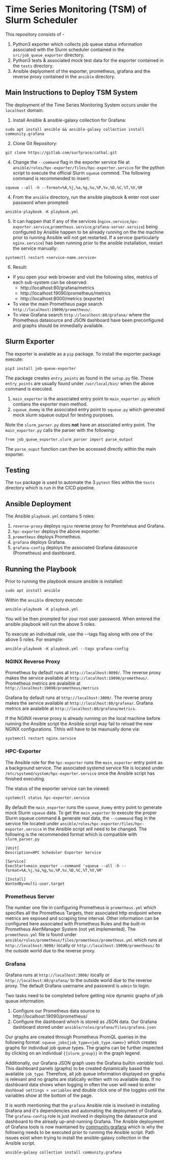 # Time Series Monitoring (TSM) of Slurm Scheduler
This repository consists of -
1. Python3 exporter which collects job queue status information associated with the Slurm scheduler contained in the `src/job_queue_exporter` directory.
2. Python3 tests & associated mock test data for the exporter contained in the `tests` directory.
3. Ansible deplyoment of the exporter, prometheus, grafana and the reverse proxy contained in the `ansible` directory.

## Main Instructions to Deploy TSM System
The deployment of the Time Series Monitoring System occurs under the `localhost` domain.
1. Install Ansible & ansible-galaxy collection for Grafana:
```
sudo apt install ansible && ansible-galaxy collection install community.grafana
```
2. Clone Git Repository:
```
git clone https://gitlab.com/surfprace/cathal.git
```
4. Change the `--command` flag in the exporter service file at `ansible/roles/hpc-exporter/files/hpc-exporter.service` for the python script to execute the official Slurm `squeue` commnd. The following command is recommended to insert:
```
squeue --all -h --format=%A,%j,%a,%g,%u,%P,%v,%D,%C,%T,%V,%M
```
4. From the `ansible` directory, run the ansible playbook & enter root user password when prompted:
```
ansible-playbook -K playbook.yml
```
5. It can happen that if any of the services (`nginx.service`,`hpc-exporter.service`,`prometheus.service`,`grafana-server.service`) being configured by Ansible happen to be already running on the the machine prior to running Ansible will not get restarted. If a service (particularly `nginx.service`) has been running prior to the ansible installation, restart the service manually:
```
systemctl restart <service-name.service>
```
6. Result:
* If you open your web browser and visit the following sites, metrics of each sub-system can be observed:
    * http://localhost:80/grafana/metrics
    * http://localhost:19090/prometheus/metrics
    * http://localhost:8000/metrics (exporter)
* To view the main Prometheus page search `http://localhost:19090/prometheus/`.
* To view Grafana search `http://localhost:80/grafana/` where the Prometheus datasource and JSON dashboard have been preconfigured and graphs should be immediatly available.

## Slurm Exporter
The exporter is avalable as a `pip` package. To install the exporter package execute: 
```
pip3 install job-queue-exporter
```

The package creates `entry_points` as found in the `setup.py` file. These `entry_points` are usually found under `/usr/local/bin/` when the above command is executed.

1. `main_exporter` is the associated entry point to  `main_exporter.py` which contians the exporter main method.
2. `squeue_dummy` is the associated entry point to `squeue.py` which generated mock slurm squeue output for testing purposes.

Note the `slurm_parser.py` does **not** have an associated entry point. The `main_exporter.py` calls the parser with the following:
```
from job_queue_exporter.slurm_parser import parse_output
```
The `parse_ouput` function can then be accessed directly within the main exporter.

## Testing
The `tox` package is used to automate the 3 `pytest` files within the `tests` directory which is run in the CICD pipeline.

## Ansible Deployment
The Ansible `playbook.yml` contains 5 roles:
1. `reverse-proxy` deploys `nginx` reverse proxy for Promteheus and Grafana.
2. `hpc-exporter` deploys the above exporter.
3. `prometheus` deploys Prometheus.
4. `grafana` deploys Grafana.
5. `grafana-config` deploys the associated Grafana datasource (Prometheus) and dashboard.

## Running the Playbook
Prior to running the playbook ensure ansible is installed:
```
sudo apt install ansible
```
Within the `ansible` directory execute:
```
ansible-playbook -K playbook.yml
```
You will be then prompted for your root user password. When entered the ansible playbook will run the above 5 roles.

To execute an individual role, use the --tags flag along with one of the above 5 roles. For example:
```
ansible-playbook -K playbook.yml --tags grafana-config
```
### NGINX Reverse Proxy
Prometheus by default runs at `http://localhost:9090/`. The reverse proxy makes the service available at `http://localhost:19090/prometheus/`. Prometheus metrics are avalaible at `http://localhost:19090/prometheus/metrics`

Grafana by default runs at `http://localhost:3000/`. The reverse proxy makes the service available at `http://localhost:80/grafana/`. Grafana metrics are avalaible at `http://localhost:80/grafana/metrics`.

If the NGINX reverse proxy is already running on the local machine before running the Ansible script the Ansible script may fail to reload the new NGINX configurations. Thhis will have to be maunually done via:
```
systemctl restart nginx.service
```

### HPC-Exporter
The Ansible role for the `hpc-exporter` runs the `main_exporter` entry point as a background service. The associated systemd service file is located under `/etc/systemd/system/hpc-exporter.service` once the Ansible script has finished executing.

The status of the exporter service can be viewed:
```
systemctl status hpc-exporter.service
```

By default the `main_exporter` runs the `squeue_dummy` entry point to generate mock Slurm `squeue` data.
To get the `main_exporter` to execute the proper Slurm squeue command & generate real data, the `--commmand` flag in the service file located under `ansible/roles/hpc-exporter/files/hpc-exporter.service` in the Ansible script will need to be changed. The following is the recommended format which is compatible with `slurm_parser.py`
```
[Unit]
Description=HPC Scheduler Exporter Service

[Service]
ExecStart=main_exporter --command 'squeue --all -h --format=%A,%j,%a,%g,%u,%P,%v,%D,%C,%T,%V,%M'

[Install]
WantedBy=multi-user.target
```

### Prometheus Server
The number one file in configuring Prometheus is `prometheus.yml` which specifies all the Prometheus Targets, their associated http endpoint where metrics are exposed and scraping time interval. Other information can be configured here associated with Prometheus Rules and the built-in Prometheus AlertManager System (not yet implemented). The `prometheus.yml` file is found under `ansible/roles/prometheus/files/prometheus/prometheus.yml` which runs at `http://localhost:9090/` locally or `http://localhost:19090/prometheus/` to the outside world due to the reverse proxy.

### Grafana
Grafana runs at `http://localhost:3000/` locally or `http://localhost:80/grafana/` to the outside world due to the reverse proxy. The default Grafana username and password is `admin` to login.

Two tasks need to be completed before getting nice dynamic graphs of job queue information.
1. Configure our Prometheus data source to http://localhost:19090/prometheus/
2. Configure the dashboard which is stored as JSON data. Our Grafana dashboard stored under `ansible/roles/grafana/files/grafana.json`

Our graphs are created through Prometheus PromQL queries in the following format: `squeue_jobs{job_type=<job_type.name>}` which creates graphs for individual job queue types. The graphs can be further inspected by clicking on an individual `{{slurm_group}}` in the graph legend.

Additionally, our Grafana JSON graph uses the Grafana builtin *variable* tool. This dashboard panels (graphs) to be created dynamically based the available `job_type`. Therefore, all job queue information displayed on graphs is relevant and no graphs are statically written with no available data. If no dashboard data shows when logging in often the user will need to enter `dashboad settings > variables` and double click one of the toggles until the variables show at the bottom of the page.

It is worth mentioning that the `grafana` Ansible role is involved in installing Grafana and it's dependencies and automating the deployment of Grafana. The `grafana-config` role is just involved in deploying the datasource and dashboard to the already up-and-running Grafana. The Ansible deployment of Grafana tools is now maintained by [community.grafana](https://github.com/ansible-collections/community.grafana) which is why the following needs to be executed prior to running the Ansible script. Path issues exist when trying to install the ansible-galaxy collection in the Ansible script.
```
ansible-galaxy collection install community.grafana
```